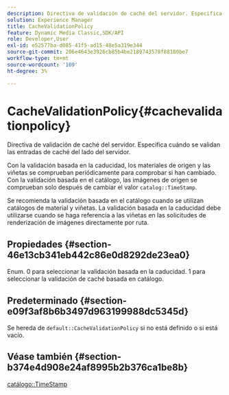```yaml
---
description: Directiva de validación de caché del servidor. Especifica cuándo se validan las entradas de caché del lado del servidor.
solution: Experience Manager
title: CacheValidationPolicy
feature: Dynamic Media Classic,SDK/API
role: Developer,User
exl-id: e52577ba-d085-41f5-ad15-48e5a319e344
source-git-commit: 206e4643e3926cb85b4be2189743578f88180be7
workflow-type: tm+mt
source-wordcount: '109'
ht-degree: 3%

---
```


# CacheValidationPolicy{#cachevalidationpolicy}

Directiva de validación de caché del servidor. Especifica cuándo se validan las entradas de caché del lado del servidor.

Con la validación basada en la caducidad, los materiales de origen y las viñetas se comprueban periódicamente para comprobar si han cambiado. Con la validación basada en el catálogo, las imágenes de origen se comprueban solo después de cambiar el valor `catalog::TimeStamp`.

Se recomienda la validación basada en el catálogo cuando se utilizan catálogos de material y viñetas. La validación basada en la caducidad debe utilizarse cuando se haga referencia a las viñetas en las solicitudes de renderización de imágenes directamente por ruta.

## Propiedades {#section-46e13cb341eb442c86e0d8292de23ea0}

Enum. 0 para seleccionar la validación basada en la caducidad. 1 para seleccionar la validación de caché basada en catálogo.

## Predeterminado {#section-e09f3af8b6b3497d963199988dc5345d}

Se hereda de `default::CacheValidationPolicy` si no está definido o si está vacío.

## Véase también {#section-b374e4d908e24af8995b2b376ca1be8b}

[catálogo::TimeStamp](../../../../../ir-api/material-cat/image-rendering-api-ref/c-ir-material-catalog/c-ir-material-data-reference/r-ir-timestamp-dataref.md#reference-6daf7973dc4f4b4e9e8165756db7c319)

